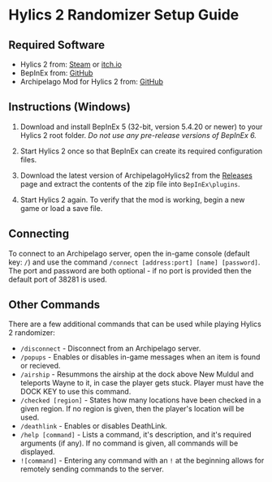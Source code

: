 # Hylics 2 Randomizer Setup Guide

## Required Software

- Hylics 2 from: [Steam](https://store.steampowered.com/app/1286710/Hylics_2/) or [itch.io](https://mason-lindroth.itch.io/hylics-2)
- BepInEx from: [GitHub](https://github.com/BepInEx/BepInEx/releases)
- Archipelago Mod for Hylics 2 from: [GitHub](https://github.com/TRPG0/ArchipelagoHylics2)

## Instructions (Windows)

1. Download and install BepInEx 5 (32-bit, version 5.4.20 or newer) to your Hylics 2 root folder. *Do not use any pre-release versions of BepInEx 6.*

2. Start Hylics 2 once so that BepInEx can create its required configuration files.

3. Download the latest version of ArchipelagoHylics2 from the [Releases](https://github.com/TRPG0/ArchipelagoHylics2/releases) page and extract the contents of the zip file into `BepInEx\plugins`.

4. Start Hylics 2 again. To verify that the mod is working, begin a new game or load a save file.

## Connecting

To connect to an Archipelago server, open the in-game console (default key: `/`) and use the command `/connect [address:port] [name] [password]`. The port and password are both optional - if no port is provided then the default port of 38281 is used.

## Other Commands

There are a few additional commands that can be used while playing Hylics 2 randomizer:

- `/disconnect` - Disconnect from an Archipelago server.
- `/popups` - Enables or disables in-game messages when an item is found or recieved.
- `/airship` - Resummons the airship at the dock above New Muldul and teleports Wayne to it, in case the player gets stuck. Player must have the DOCK KEY to use this command.
- `/checked [region]` - States how many locations have been checked in a given region. If no region is given, then the player's location will be used.
- `/deathlink` - Enables or disables DeathLink.
- `/help [command]` - Lists a command, it's description, and it's required arguments (if any). If no command is given, all commands will be displayed.
- `![command]` - Entering any command with an `!` at the beginning allows for remotely sending commands to the server.